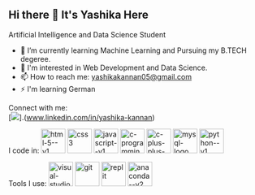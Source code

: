 ## Hi there 👋 It's Yashika Here

Artificial Intelligence and Data Science Student

- 🌱 I’m currently learning Machine Learning and Pursuing my B.TECH degeree.
- 👀 I'm interested in Web Development and Data Science.
- 📫 How to reach me: [yashikakannan05@gmail.com](yashikakannan05@gmail.com)
- ⚡️ I'm learning German 

Connect with me:
<br /> [<img src="https://img.shields.io/badge/LinkedIn-0077B5?style=for-the-badge&logo=linkedin&logoColor=white" />].(www.linkedin.com/in/yashika-kannan)

I code in: 
<img width="48" height="48" src="https://img.icons8.com/color/48/html-5--v1.png" alt="html-5--v1"/> <img width="48" height="48" src="https://img.icons8.com/color/48/css3.png" alt="css3"/> <img width="48" height="48" src="https://img.icons8.com/color/48/javascript--v1.png" alt="javascript--v1"/> <img width="48" height="48" src="https://img.icons8.com/color/48/c-programming.png" alt="c-programming"/> <img width="48" height="48" src="https://img.icons8.com/color/48/c-plus-plus-logo.png" alt="c-plus-plus-logo"/> <img width="48" height="48" src="https://img.icons8.com/color/48/mysql-logo.png" alt="mysql-logo"/> <img width="48" height="48" src="https://img.icons8.com/color/48/python--v1.png" alt="python--v1"/>

Tools I use:
<img width="48" height="48" src="https://img.icons8.com/fluency/48/visual-studio-code-2019.png" alt="visual-studio-code-2019"/> <img width="48" height="48" src="https://img.icons8.com/color/48/git.png" alt="git"/> <img width="48" height="48" src="https://img.icons8.com/fluency/48/replit.png" alt="replit"/> <img width="48" height="48" src="https://img.icons8.com/fluency/48/anaconda--v2.png" alt="anaconda--v2"/>
